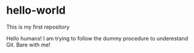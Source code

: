 # hello-world
This is my first repository

Hello humans!
I am trying to follow the dummy procedure to underestand Git. Bare with me!
